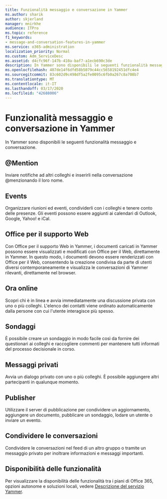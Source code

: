 ```yaml
---
title: Funzionalità messaggio e conversazione in Yammer
ms.author: sharik
author: skjerland
manager: mnirkhe
audience: ITPro
ms.topic: reference
f1_keywords:
- message-and-conversation-features-in-yammer
ms.service: o365-administration
localization_priority: Normal
ms.custom: Adm_ServiceDesc
ms.assetid: d4cfc96f-147b-410a-baf7-a1ecb690c3de
description: In Yammer sono disponibili le seguenti funzionalità messaggio e conversazione.
ms.openlocfilehash: 407de14f6dfd58b5079c44cc5658192451dfc4e4
ms.sourcegitcommit: 83c602d9c498df5a2fe0095c6fb0a267c8a708b7
ms.translationtype: MT
ms.contentlocale: it-IT
ms.lasthandoff: 03/17/2020
ms.locfileid: "42688006"
---
```

# <a name="message-and-conversation-features-in-yammer"></a>Funzionalità messaggio e conversazione in Yammer

In Yammer sono disponibili le seguenti funzionalità messaggio e conversazione.
  
## <a name="mention"></a>@Mention

Inviare notifiche ad altri colleghi e inserirli nella conversazione @menzionando il loro nome.

## <a name="events"></a>Events

Organizzare riunioni ed eventi, condividerli con i colleghi e tenere conto delle presenze. Gli eventi possono essere aggiunti ai calendari di Outlook, Google, Yahoo! e iCal.
  
## <a name="office-for-the-web-support"></a>Office per il supporto Web

Con Office per il supporto Web in Yammer, i documenti caricati in Yammer possono essere visualizzati e modificati con Office per il Web, direttamente in Yammer. In questo modo, i documenti devono essere renderizzati con Office per il Web, consentendo la creazione condivisa da parte di utenti diversi contemporaneamente e visualizza le conversazioni di Yammer rilevanti, direttamente nel browser.

## <a name="online-now"></a>Ora online

Scopri chi è in linea e avvia immediatamente una discussione privata con uno o più colleghi. L'elenco dei contatti viene ordinato automaticamente dalla persone con cui l'utente interagisce più spesso.

## <a name="polls"></a>Sondaggi

È possibile creare un sondaggio in modo facile così da fornire dei questionari ai colleghi e raccogliere commenti per mantenere tutti informati del processo decisionale in corso.
  
## <a name="private-messages"></a>Messaggi privati

Avvia un dialogo privato con uno o più colleghi. È possibile aggiungere altri partecipanti in qualunque momento.

## <a name="publisher"></a>Publisher

Utilizzare il server di pubblicazione per condividere un aggiornamento, aggiungere un documento, pubblicare un sondaggio, lodare un utente o inviare un evento.
    
## <a name="share-conversations"></a>Condividere le conversazioni

Condividere le conversazioni nel feed di un altro gruppo o tramite un messaggio privato per inoltrare informazioni e messaggi importanti.
  
## <a name="feature-availability"></a>Disponibilità delle funzionalità

Per visualizzare la disponibilità delle funzionalità tra i piani di Office 365, opzioni autonome e soluzioni locali, vedere [Descrizione del servizio Yammer](yammer-service-description.md).
  